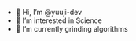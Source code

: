 - 👋 Hi, I’m @yuuji-dev
- 👀 I’m interested in Science
- 🌱 I’m currently grinding algorithms

<!---
yuuji-dev/yuuji-dev is a ✨ special ✨ repository because its `README.md` (this file) appears on your GitHub profile.
You can click the Preview link to take a look at your changes.
--->
